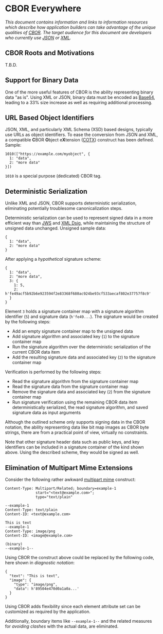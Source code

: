 # CBOR Everywhere

*This document contains information and links to information resources which describe
how application builders can take advantage of the unique
qualities of [CBOR](https://www.rfc-editor.org/rfc/rfc8949.html).
The target audience for this document are developers who currently
use [JSON](https://www.rfc-editor.org/rfc/rfc8259) or
[XML](https://www.w3.org/XML/).*

## CBOR Roots and Motivations
T.B.D.

## Support for Binary Data
One of the more useful features of CBOR is the ability representing binary data
"as is".  Using XML or JSON, binary data must be encoded
as [Base64](https://www.rfc-editor.org/rfc/rfc4648), leading to
a 33% size increase as well as requiring additional processing.

## URL Based Object Identifiers
JSON, XML, and particularly XML Schema (XSD) based designs, typically
use URLs as object identifiers.
To ease the conversion from JSON and XML, a compatible
**C**BOR&nbsp;**O**bject&nbsp;e**X**tension
([COTX](https://www.ietf.org/archive/id/draft-rundgren-cotx-03.html))
construct has been defined.  Sample:

```
1010(["https://example.com/myobject", {
  1: "data",
  2: "more data"
}])
```
`1010` is a special purpose (dedicated) CBOR tag.

## Deterministic Serialization
Unlike XML and JSON, CBOR supports deterministic serialization, 
eliminating potentially troublesome canonicalization steps.

Deterministic serialization can be used to represent signed
data in a more efficient way than 
[JWS](https://www.rfc-editor.org/rfc/rfc7515.html) and 
[XML Dsig](https://www.w3.org/TR/xmldsig-core1/),
while maintaining the structure of unsigned data unchanged.
Unsigned sample data:

```
{
  1: "data",
  2: "more data"
}
```
After applying a *hypothetical* signature scheme:

```
{
  1: "data",
  2: "more data",
  3: {
    1: 5,
    2: h'fe49acf5b92b6e923594f2e83368f680ac924be93cf533aecaf802e37757f8c9'
  }
}
```
Element `3` holds a signature container map with
a signature algorithm identifier (`5`) and signature data (`h'fe49...`).
The signature would be created by the following steps:
- Add an empty signature container map to the unsigned data
- Add signature algorithm and associated key (`1`) to the signature container map
- Run the signature algorithm over the deterministic serialization of the 
current CBOR data item
- Add the resulting signature data and associated key (`2`) to the signature container map

Verification is performed by the following steps:
- Read the signature algorithm from the signature container map
- Read the signature data from the signature container map
- Remove the signature data and associated key (`2`) from the signature container map
- Run signature verification using the remaining
 CBOR data item deterministically serialized, the read signature algorithm,
 and saved signature data as input arguments
 
Although the outlined scheme only supports signing data in the CBOR
notation, the ability representing data like bit map images as CBOR
byte strings, there are from a practical point of view,
virtually no constraints.

Note that other signature header data such as public keys,
and key identifiers can be included in a signature container of
the kind shown above.  Using the described scheme,
they would be signed as well.
 
## Elimination of Multipart Mime Extensions
Consider the following rather awkward 
[multipart mime](https://www.rfc-editor.org/rfc/rfc2046) construct:

```
Content-Type: Multipart/Related; boundary=example-1
              start="<text@example.com>";
              type="text/plain"

--example-1
Content-Type: text/plain
Content-ID: <text@example.com>

This is text
--example-1
Content-Type: image/png
Content-ID: <image@example.com>

(binary)
--example-1--
```
Using CBOR the construct above could be replaced by the following code,
here shown in *diagnostic notation*:

```
{
  "text": "This is text",
  "image": {
    "type": "image/png",
    "data": h'89504e470d0a1a0a...'
  }
}
```
Using CBOR adds flexibility since each element attribute set
can be customized as required by the application.

Additionally, boundary items like `--example-1--` and the
related measures for *avoiding clashes* with the actual data,
are eliminated.

